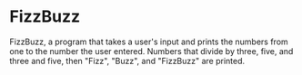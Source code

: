 # FizzBuzz
FizzBuzz, a program that takes a user's input and prints the numbers from one to the number the user entered.  Numbers that divide by three, five, and three and five, then "Fizz", "Buzz", and "FizzBuzz" are printed.
